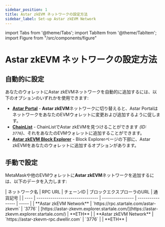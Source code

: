 ```yaml
---
sidebar_position: 1
title: Astar zkEVM ネットワークの設定方法
sidebar_label: Set-up Astar zkEVM Network
---
```


import Tabs from '@theme/Tabs';
import TabItem from '@theme/TabItem';
import Figure from "/src/components/figure"

# Astar zkEVM ネットワークの設定方法

## 自動的に設定

あなたのウォレットにAstar zkEVMネットワークを自動的に追加するには、以下のオプションのいずれかを使用できます:

- **[Astar Portal](https://portal.astar.network/astar-zkevm)**  - **Astar zkEVM**ネットワークに切り替えると、Astar PortalはネットワークをあなたのEVMウォレットに変更および追加するように促します。
- **[ChainList](https://chainlist.org/)** - ChainListでAstar zkEVMを見つけることができます _(ID: `3776`)_、それをあなたのEVMウォレットに追加することができます。
- **[Astar zkEVM Block Explorer](https://astar-zkevm.explorer.startale.com/)** - Block Explorerページの下部に、Astar zkEVMをあなたのウォレットに追加するオプションがあります。

## 手動で設定

MetaMaskや他のEVMウォレットに**Astar zkEVM**ネットワークを追加するには、以下のデータを入力します:

<Tabs>

<TabItem value="mainnet" label="Astar zkEVM">
| ネットワーク名 | RPC URL | チェーンID | ブロックエクスプローラのURL | 通貨記号 |
| ---- | ------------------------------- | ---------------- | ---------------- | ----- |
| **Astar zkEVM Network** | `https://rpc.startale.com/astar-zkevm` | `3776` | [https://astar-zkevm.explorer.startale.com/](https://astar-zkevm.explorer.startale.com/) | **ETH** |
| **Astar zkEVM Network** | `https://astar-zkevm-rpc.dwellir.com` | `3776` | | **ETH** |
</TabItem>

</Tabs>

<Figure src={require('/docs/use/zkevm-guides/img/Setup_zkevm_1.png').default} width="50%" />
